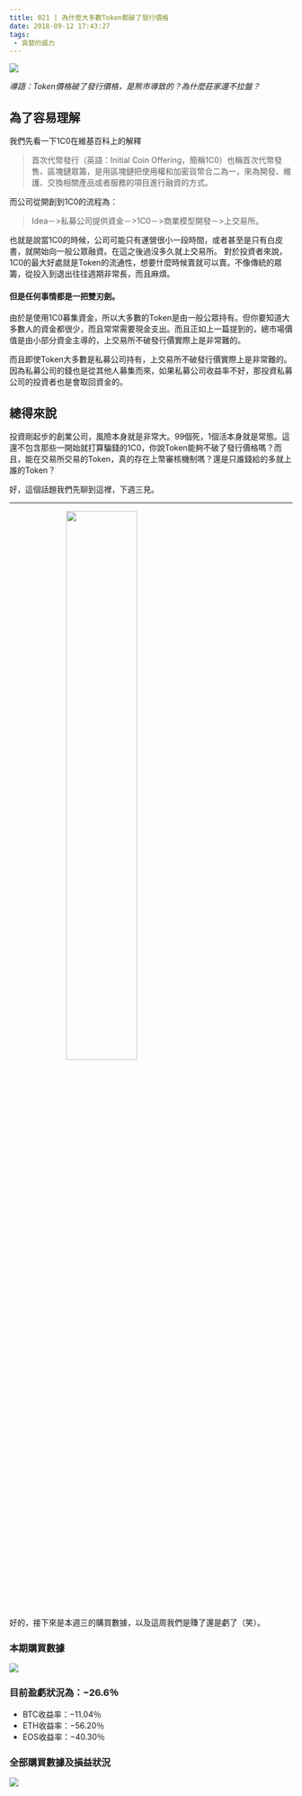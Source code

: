 ```yaml
---
title: 021 | 為什麼大多數Token都破了發行價格
date: 2018-09-12 17:43:27
tags:
 - 貪婪的威力
---
```

![](https://firebasestorage.googleapis.com/v0/b/blog-1f60b.appspot.com/o/21.gif?alt=media&token=2b80fcf7-6810-41c4-8a48-e8a572bbd72c)

*導語：Token價格破了發行價格，是熊市導致的？為什麼莊家還不拉盤？*

## 為了容易理解
我們先看一下1C0在維基百科上的解釋
>首次代幣發行（英語：Initial Coin Offering，簡稱1C0）也稱首次代幣發售、區塊鏈眾籌，是用區塊鏈把使用權和加密貨幣合二為一，來為開發、維護、交換相關產品或者服務的項目進行融資的方式。

而公司從開創到1C0的流程為：

>Idea－>私募公司提供資金－>1C0－>商業模型開發－>上交易所。

也就是說當1C0的時候，公司可能只有運營很小一段時間，或者甚至是只有白皮書，就開始向一般公眾融資。在這之後過沒多久就上交易所。
對於投資者來說，1C0的最大好處就是Token的流通性，想要什麼時候賣就可以賣。不像傳統的眾籌，從投入到退出往往週期非常長，而且麻煩。

#### 但是任何事情都是一把雙刃劍。
由於是使用1C0募集資金，所以大多數的Token是由一般公眾持有。但你要知道大多數人的資金都很少，而且常常需要現金支出。而且正如上一篇提到的，總市場價值是由小部分資金主導的，上交易所不破發行價實際上是非常難的。

而且即使Token大多數是私募公司持有，上交易所不破發行價實際上是非常難的。因為私募公司的錢也是從其他人募集而來，如果私募公司收益率不好，那投資私募公司的投資者也是會取回資金的。

## 總得來說
投資剛起步的創業公司，風險本身就是非常大。99個死，1個活本身就是常態。這還不包含那些一開始就打算騙錢的1C0，你說Token能夠不破了發行價格嗎？而且，能在交易所交易的Token，真的存在上幣審核機制嗎？還是只誰錢給的多就上誰的Token？

好，這個話題我們先聊到這裡，下週三見。

***
<img src="https://firebasestorage.googleapis.com/v0/b/blog-1f60b.appspot.com/o/%E6%95%B2%E9%BB%91%E6%9D%BF.gif?alt=media&token=6c8bcefd-00be-4eed-8a5f-b7943a377dab" width="50%" height="50%"  style="margin: 0 20%"/>

好的，接下來是本週三的購買數據，以及這周我們是賺了還是虧了（笑）。

### 本期購買數據
![](https://firebasestorage.googleapis.com/v0/b/blog-1f60b.appspot.com/o/%E8%B4%AD%E4%B9%B0%E6%95%B0%E6%8D%AE021.png?alt=media&token=f7f405c1-40a1-4934-a1ca-0981f8f2b80a)

### 目前盈虧狀況為：−26.6％
- BTC收益率：−11.04％
- ETH收益率：−56.20％
- EOS收益率：−40.30％

### 全部購買數據及損益狀況
![](https://firebasestorage.googleapis.com/v0/b/blog-1f60b.appspot.com/o/%E5%85%A8%E9%83%A8%E8%B4%AD%E4%B9%B0%E6%95%B0%E6%8D%AE%E5%8F%8A%E6%8D%9F%E7%9B%8A%E7%8A%B6%E5%86%B5021.png?alt=media&token=7db64da8-8733-4197-b6b7-304ac27efe4b)